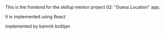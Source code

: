 This is the frontend for the skillup mentor project 02: "Guess Location" app.

It is implemented using React

implemented by kamnik boštjan